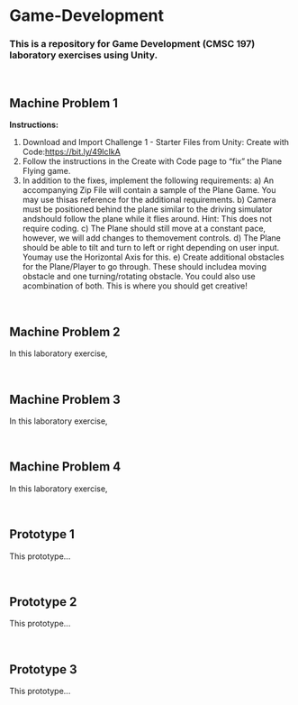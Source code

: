 # Game-Development

### This is a repository for Game Development (CMSC 197) laboratory exercises using Unity.

<br>

## Machine Problem 1

**Instructions:**
1. Download and Import Challenge 1 - Starter Files from Unity: Create with Code:https://bit.ly/49lcIkA
2. Follow the instructions in the Create with Code page to “fix” the Plane Flying game.
3. In addition to the fixes, implement the following requirements:
a) An accompanying Zip File will contain a sample of the Plane Game. You may use thisas reference for the additional requirements.
b) Camera must be positioned behind the plane similar to the driving simulator andshould follow the plane while it flies around. Hint: This does not require coding.
c) The Plane should still move at a constant pace, however, we will add changes to themovement controls.
d) The Plane should be able to tilt and turn to left or right depending on user input. Youmay use the Horizontal Axis for this.
e) Create additional obstacles for the Plane/Player to go through. These should includea moving obstacle and one turning/rotating obstacle. You could also use acombination of both. This is where you should get creative!

<br>

## Machine Problem 2

In this laboratory exercise,

<br>

## Machine Problem 3

In this laboratory exercise,

<br>

## Machine Problem 4

In this laboratory exercise,

<br>

## Prototype 1

This prototype...

<br>

## Prototype 2

This prototype...

<br>

## Prototype 3

This prototype...

<br>
